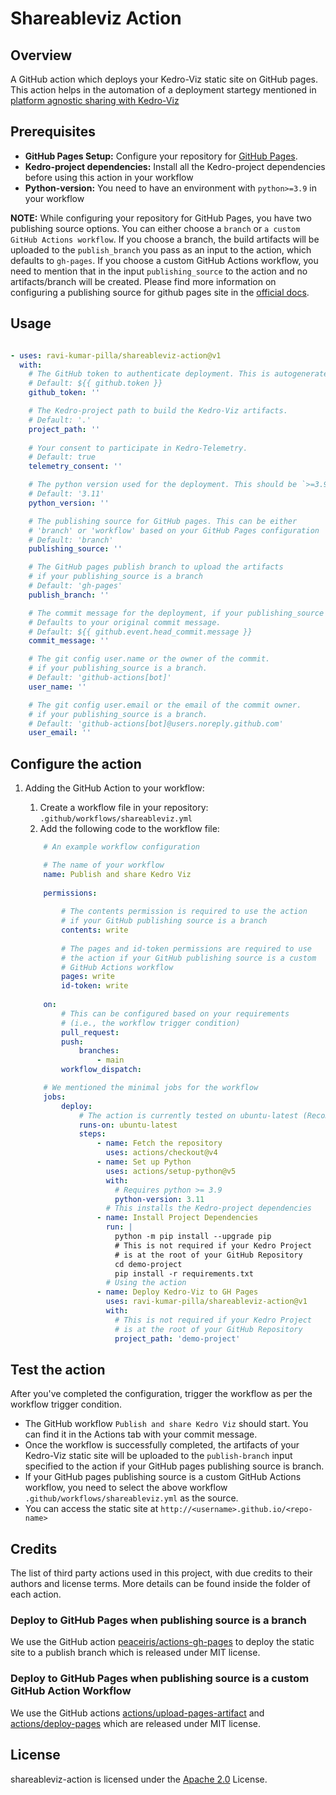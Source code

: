 # Shareableviz Action

## Overview

A GitHub action which deploys your Kedro-Viz static site on GitHub pages. This action helps in the automation of a deployment startegy mentioned in [platform agnostic sharing with Kedro-Viz](https://docs.kedro.org/projects/kedro-viz/en/v8.0.1/platform_agnostic_sharing_with_kedro_viz.html#static-website-hosting-platforms-such-as-github-pages)

## Prerequisites

- **GitHub Pages Setup:** Configure your repository for [GitHub Pages](https://docs.github.com/en/pages/quickstart).
- **Kedro-project dependencies:** Install all the Kedro-project dependencies before using this action in your workflow
- **Python-version:** You need to have an environment with `python>=3.9` in your workflow

**NOTE:** While configuring your repository for GitHub Pages, you have two publishing source options. You can either choose a `branch` or `a custom GitHub Actions workflow`. If you choose a branch, the build artifacts will be uploaded to the `publish_branch` you pass as an input to the action, which defaults to `gh-pages`. If you choose a custom GitHub Actions workflow, you need to mention that in the input `publishing_source` to the action and no artifacts/branch will be created. Please find more information on configuring a publishing source for github pages site in the [official docs](https://docs.github.com/en/pages/getting-started-with-github-pages/configuring-a-publishing-source-for-your-github-pages-site).


## Usage

```yaml

- uses: ravi-kumar-pilla/shareableviz-action@v1
  with:
    # The GitHub token to authenticate deployment. This is autogenerated by the action.
    # Default: ${{ github.token }}
    github_token: ''

    # The Kedro-project path to build the Kedro-Viz artifacts.
    # Default: '.'
    project_path: ''
    
    # Your consent to participate in Kedro-Telemetry.
    # Default: true
    telemetry_consent: ''

    # The python version used for the deployment. This should be `>=3.9`
    # Default: '3.11'
    python_version: ''

    # The publishing source for GitHub pages. This can be either 
    # 'branch' or 'workflow' based on your GitHub Pages configuration
    # Default: 'branch'
    publishing_source: ''

    # The GitHub pages publish branch to upload the artifacts 
    # if your publishing_source is a branch
    # Default: 'gh-pages'
    publish_branch: ''

    # The commit message for the deployment, if your publishing_source is a branch.
    # Defaults to your original commit message.
    # Default: ${{ github.event.head_commit.message }}
    commit_message: ''

    # The git config user.name or the owner of the commit.
    # if your publishing_source is a branch.
    # Default: 'github-actions[bot]'
    user_name: ''

    # The git config user.email or the email of the commit owner.
    # if your publishing_source is a branch.
    # Default: 'github-actions[bot]@users.noreply.github.com'
    user_email: ''

```

## Configure the action

1. Adding the GitHub Action to your workflow:

   1. Create a workflow file in your repository: `.github/workflows/shareableviz.yml`
   2. Add the following code to the workflow file:

    ```yaml
        # An example workflow configuration

        # The name of your workflow
        name: Publish and share Kedro Viz 
        
        permissions:
            
            # The contents permission is required to use the action 
            # if your GitHub publishing source is a branch
            contents: write 
            
            # The pages and id-token permissions are required to use 
            # the action if your GitHub publishing source is a custom 
            # GitHub Actions workflow
            pages: write 
            id-token: write
        
        on: 
            # This can be configured based on your requirements 
            # (i.e., the workflow trigger condition)
            pull_request:
            push:
                branches:
                    - main
            workflow_dispatch:

        # We mentioned the minimal jobs for the workflow
        jobs: 
            deploy:
                # The action is currently tested on ubuntu-latest (Recommended)
                runs-on: ubuntu-latest 
                steps:
                    - name: Fetch the repository
                      uses: actions/checkout@v4
                    - name: Set up Python
                      uses: actions/setup-python@v5
                      with:
                        # Requires python >= 3.9
                        python-version: 3.11 
                      # This installs the Kedro-project dependencies
                    - name: Install Project Dependencies
                      run: |
                        python -m pip install --upgrade pip
                        # This is not required if your Kedro Project 
                        # is at the root of your GitHub Repository
                        cd demo-project 
                        pip install -r requirements.txt
                      # Using the action
                    - name: Deploy Kedro-Viz to GH Pages 
                      uses: ravi-kumar-pilla/shareableviz-action@v1
                      with:
                        # This is not required if your Kedro Project 
                        # is at the root of your GitHub Repository
                        project_path: 'demo-project'     
    ```

## Test the action

After you've completed the configuration, trigger the workflow as per the workflow trigger condition.

- The GitHub workflow `Publish and share Kedro Viz` should start. You can find it in the Actions tab with your commit message.
- Once the workflow is successfully completed, the artifacts of your Kedro-Viz static site will be uploaded to the `publish-branch` input specified to the action if your GitHub pages publishing source is branch.
- If your GitHub pages publishing source is a custom GitHub Actions workflow, you need to select the above workflow `.github/workflows/shareableviz.yml` as the source.
- You can access the static site at `http://<username>.github.io/<repo-name>`

## Credits

The list of third party actions used in this project, with due credits to their authors and license terms. More details can be found inside the folder of each action.

### Deploy to GitHub Pages when publishing source is a branch

We use the GitHub action [peaceiris/actions-gh-pages](https://github.com/peaceiris/actions-gh-pages) to deploy the static site to a publish branch which is released under MIT license.

### Deploy to GitHub Pages when publishing source is a custom GitHub Action Workflow

We use the GitHub actions [actions/upload-pages-artifact](https://github.com/actions/upload-pages-artifact) and [actions/deploy-pages](https://github.com/actions/deploy-pages) which are released under MIT license.

## License

shareableviz-action is licensed under the [Apache 2.0](https://github.com/ravi-kumar-pilla/shareableviz-action/blob/main/LICENSE.md) License.